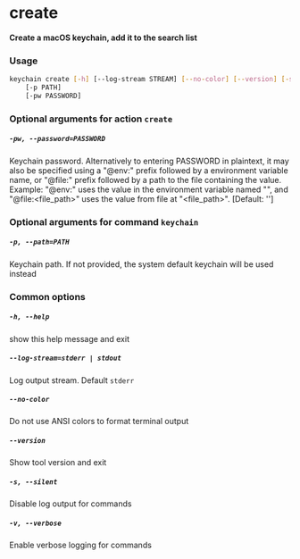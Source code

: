 
create
======


**Create a macOS keychain, add it to the search list**
### Usage
```bash
keychain create [-h] [--log-stream STREAM] [--no-color] [--version] [-s] [-v]
    [-p PATH]
    [-pw PASSWORD]
```
### Optional arguments for action `create`

##### `-pw, --password=PASSWORD`


Keychain password. Alternatively to entering PASSWORD in plaintext, it may also be specified using a "@env:" prefix followed by a environment variable name, or "@file:" prefix followed by a path to the file containing the value. Example: "@env:<variable>" uses the value in the environment variable named "<variable>", and "@file:<file_path>" uses the value from file at "<file_path>". [Default: '']
### Optional arguments for command `keychain`

##### `-p, --path=PATH`


Keychain path. If not provided, the system default keychain will be used instead
### Common options

##### `-h, --help`


show this help message and exit
##### `--log-stream=stderr | stdout`


Log output stream. Default `stderr`
##### `--no-color`


Do not use ANSI colors to format terminal output
##### `--version`


Show tool version and exit
##### `-s, --silent`


Disable log output for commands
##### `-v, --verbose`


Enable verbose logging for commands